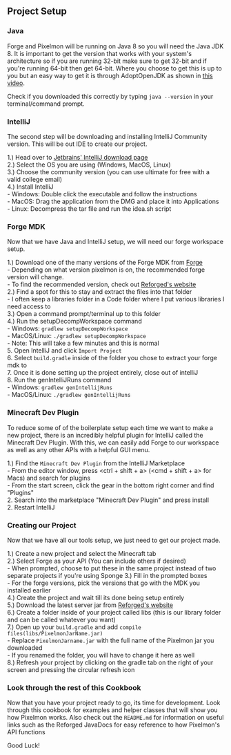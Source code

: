 ## Project Setup

### Java

Forge and Pixelmon will be running on Java 8 so you will need the Java JDK 8. It is important to get the version that works with your system's
architecture so if you are running 32-bit make sure to get 32-bit and if you're running 64-bit then get 64-bit. Where you choose to get this is up to you
but an easy way to get it is through AdoptOpenJDK as shown in [this video](https://www.youtube.com/watch?v=aY1ynlrrrTU).

Check if you downloaded this correctly by typing `java --version` in your terminal/command prompt.

### IntelliJ

The second step will be downloading and installing IntelliJ Community version. This will be out IDE to create our project. <br>

1.) Head over to [Jetbrains' IntelliJ download page](https://www.jetbrains.com/idea/download/#section=windows) <br>
2.) Select the OS you are using (Windows, MacOS, Linux) <br>
3.) Choose the community version (you can use ultimate for free with a valid college email) <br>
4.) Install IntelliJ <br>
    - Windows: Double click the executable and follow the instructions <br>
    - MacOS: Drag the application from the DMG and place it into Applications <br>
    - Linux: Decompress the tar file and run the idea.sh script <br>
    
### Forge MDK

Now that we have Java and IntelliJ setup, we will need our forge workspace setup.

1.) Download one of the many versions of the Forge MDK from [Forge](https://files.minecraftforge.net/) <br>
    - Depending on what version pixelmon is on, the recommended forge version will change. <br>
    - To find the recommended version, check out [Reforged's website](https://reforged.gg/) <br>
2.) Find a spot for this to stay and extract the files into that folder <br>
    - I often keep a libraries folder in a Code folder where I put various libraries I need access to <br>
3.) Open a command prompt/terminal up to this folder <br>
4.) Run the setupDecompWorkspace command <br>
    - Windows: `gradlew setupDecompWorkspace` <br>
    - MacOS/Linux: `./gradlew setupDecompWorkspace` <br>
    - Note: This will take a few minutes and this is normal <br>
5. Open IntelliJ and click `Import Project` <br>
6. Select `build.gradle` inside of the folder you chose to extract your forge mdk to <br>
7. Once it is done setting up the project entirely, close out of intelliJ <br>
8. Run the genIntelliJRuns command <br>
    - Windows: `gradlew genIntellijRuns` <br>
    - MacOS/Linux: `./gradlew genIntellijRuns`
    
### Minecraft Dev Plugin

To reduce some of of the boilerplate setup each time we want to make a new project, there is an incredibly helpful plugin 
for IntelliJ called the Minecraft Dev Plugin. With this, we can easily add Forge to our workspace as well as any other APIs with a 
helpful GUI menu.

1.) Find the `Minecraft Dev Plugin` from the IntelliJ Marketplace <br>
    - From the editor window, press <ctrl + shift + a> (<cmd + shift + a> for Macs) and search for plugins <br>
    - From the start screen, click the gear in the bottom right corner and find "Plugins" <br>
2. Search into the marketplace "Minecraft Dev Plugin" and press install <br>
2. Restart IntelliJ 

### Creating our Project

Now that we have all our tools setup, we just need to get our project made. 

1.) Create a new project and select the Minecraft tab <br>
2.) Select Forge as your API (You can include others if desired) <br>
    - When prompted, choose to put these in the same project instead of two separate projects if you're using Sponge
3.) Fill in the prompted boxes <br>
    - For the forge versions, pick the versions that go with the MDK you installed earlier <br>
4.) Create the project and wait till its done being setup entirely <br>
5.) Download the latest server jar from [Reforged's website](https://reforged.gg/) <br>
6.) Create a folder inside of your project called libs (this is our library folder and can be called whatever you want) <br>
7.) Open up your `build.gradle` and add `compile files(libs/PixelmonJarName.jar)` <br>
    - Replace `PixelmonJarname.jar` with the full name of the Pixelmon jar you downloaded <br>
    - If you renamed the folder, you will have to change it here as well <br>
8.) Refresh your project by clicking on the gradle tab on the right of your screen and pressing the circular refresh icon

### Look through the rest of this Cookbook

Now that you have your project ready to go, its time for development. Look through this cookbook for examples and helper classes
that will show you how Pixelmon works. Also check out the `README.md` for information on useful links such as the Reforged JavaDocs
for easy reference to how Pixelmon's API functions

Good Luck!
